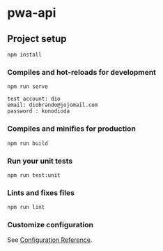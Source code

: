 # pwa-api

## Project setup
```
npm install
```

### Compiles and hot-reloads for development
```
npm run serve

test account: dio
email: diobrando@jojomail.com
password : konodioda
```

### Compiles and minifies for production
```
npm run build
```

### Run your unit tests
```
npm run test:unit
```

### Lints and fixes files
```
npm run lint
```

### Customize configuration
See [Configuration Reference](https://cli.vuejs.org/config/).
